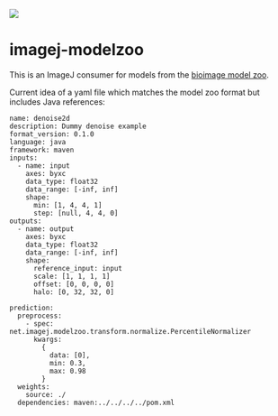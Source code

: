 [![](https://travis-ci.com/imagej/imagej-modelzoo.svg?branch=master)](https://travis-ci.com/imagej/imagej-modelzoo)

# imagej-modelzoo

This is an ImageJ consumer for models from the [bioimage model zoo](https://github.com/bioimage-io/bioimage-model-zoo).

Current idea of a yaml file which matches the model zoo format but includes Java references:

```
name: denoise2d
description: Dummy denoise example
format_version: 0.1.0
language: java
framework: maven
inputs:
  - name: input
    axes: byxc
    data_type: float32
    data_range: [-inf, inf]
    shape:
      min: [1, 4, 4, 1]
      step: [null, 4, 4, 0]
outputs:
  - name: output
    axes: byxc
    data_type: float32
    data_range: [-inf, inf]
    shape:
      reference_input: input
      scale: [1, 1, 1, 1]
      offset: [0, 0, 0, 0]
      halo: [0, 32, 32, 0]

prediction:
  preprocess:
    - spec: net.imagej.modelzoo.transform.normalize.PercentileNormalizer
      kwargs:
        {
          data: [0],
          min: 0.3,
          max: 0.98
        }
  weights:
    source: ./
  dependencies: maven:../../../../pom.xml
```
